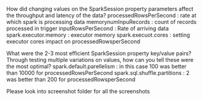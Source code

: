 How did changing values on the SparkSession property parameters affect the throughput and latency of the data?
processedRowsPerSecond : rate at which spark is processing data
memorynumInpuRecords : count of records processed in trigger
inputRowsPerSecond : Rate of arriving data
spark.executor.memory : executor memory
spark.execuot.cores : setting executor cores
impact on processedRowsperSecond

What were the 2-3 most efficient SparkSession property key/value pairs? Through testing multiple variations on values, how can you tell these were the most optimal?
spark.default.parellelism : in this case 100 was better than 10000 for processedRowsPerSecond
spark.sql.shuffle.partitions : 2 was better than 200 for processedRowsperSecond


Please look into screenshot folder for all the screenshots



